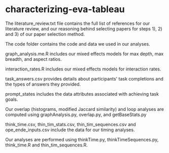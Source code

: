 # characterizing-eva-tableau

The literature\_review.txt file contains the full list of references for our literature review, and our reasoning behind selecting papers for steps 1), 2) and 3) of our paper selection method.

The code folder contains the code and data we used in our analyses.

graph\_analysis.me.R includes our mixed effects models for max depth, max breadth, and aspect ratios.

interaction\_rates.R includes our mixed effects models for interaction rates.

task\_answers.csv provides details about participants' task completions and the types of answers they provided.

prompt\_states includes the data attributes associated with achieving task goals.

Our overlap (histograms, modified Jaccard similarity) and loop analyses are computed using graphAnalysis.py, overlap.py, and getBaseStats.py

think\_time.csv, thin\_tim\_stats.csv, thin\_tim\_sequences.csv and ope\_ende\_inputs.csv include the data for our timing analyses.

Our analyses are performed using thinkTime.py, thinkTimeSequences.py, think\_time.R and thin\_tim\_sequences.R.
